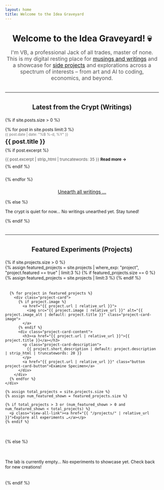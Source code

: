 ```yaml
---
layout: home
title: Welcome to the Idea Graveyard
---
```


<div class="home-intro">
  <h1>Welcome to the Idea Graveyard! 💀</h1>
  <p class="lead">I'm VB, a professional Jack of all trades, master of none. This is my digital resting place for <a href="{{ "/blog/" | relative_url }}">musings and writings</a> and a showcase for <a href="{{ "/projects/" | relative_url }}">side projects</a> and explorations across a spectrum of interests – from art and AI to coding, economics, and beyond.</p>
</div>

<hr class="home-section-divider">

<section class="home-section">
  <h2><a href="{{ "/blog/" | relative_url }}">Latest from the Crypt (Writings)</a></h2>
  {% if site.posts.size > 0 %}
    <ul class="post-list-condensed">
      {% for post in site.posts limit:3 %}
        <li class="post-item">
          <span class="post-meta">{{ post.date | date: "%B %-d, %Y" }}</span>
          <h3><a class="post-link" href="{{ post.url | relative_url }}">{{ post.title }}</a></h3>
          {% if post.excerpt %}
            <p class="post-excerpt">{{ post.excerpt | strip_html | truncatewords: 35 }} <a href="{{ post.url | relative_url }}" class="read-more">Read more →</a></p>
          {% endif %}
        </li>
      {% endfor %}
    </ul>
    <p class="view-all-link"><a href="{{ "/blog/" | relative_url }}">Unearth all writings …</a></p>
  {% else %}
    <p>The crypt is quiet for now... No writings unearthed yet. Stay tuned!</p>
  {% endif %}
</section>

<hr class="home-section-divider">

<section class="home-section">
  <h2><a href="{{ "/projects/" | relative_url }}">Featured Experiments (Projects)</a></h2>
  {% if site.projects.size > 0 %}
    <div class="featured-projects-grid">
      {% assign featured_projects = site.projects | where_exp: "project", "project.featured == true" | limit:3 %}
      {% if featured_projects.size == 0 %}
        {% assign featured_projects = site.projects | limit:3 %}
      {% endif %}

      {% for project in featured_projects %}
        <div class="project-card">
          {% if project.image %}
            <a href="{{ project.url | relative_url }}">
              <img src="{{ project.image | relative_url }}" alt="{{ project.image_alt | default: project.title }}" class="project-card-image">
            </a>
          {% endif %}
          <div class="project-card-content">
            <h3><a href="{{ project.url | relative_url }}">{{ project.title }}</a></h3>
            <p class="project-card-description">
              {{ project.short_description | default: project.description | strip_html | truncatewords: 20 }}
            </p>
            <a href="{{ project.url | relative_url }}" class="button project-card-button">Examine Specimen</a>
          </div>
        </div>
      {% endfor %}
    </div>
    
    {% assign total_projects = site.projects.size %}
    {% assign num_featured_shown = featured_projects.size %}

    {% if total_projects > 3 or (num_featured_shown > 0 and num_featured_shown < total_projects) %}
      <p class="view-all-link"><a href="{{ "/projects/" | relative_url }}">Explore all experiments …</a></p>
    {% endif %}
    
  {% else %}
    <p>The lab is currently empty... No experiments to showcase yet. Check back for new creations!</p>
  {% endif %}
</section>

<!-- 
  REMEMBER TO MOVE THESE STYLES TO YOUR SASS FILES LATER!
-->
<style>
  .home-intro { text-align: center; margin-bottom: 2.5em; }
  .home-intro h1 { margin-bottom: 0.3em; }
  .home-intro .lead { font-size: 1.25em; color: #555; margin-bottom: 1em;}
  .home-section-divider { margin: 2.5em 0; border: 0; border-top: 1px solid #eee; }
  .home-section h2 { margin-bottom: 1em; text-align: center; }
  .home-section h2 a { text-decoration: none; color: inherit; }
  .home-section h2 a:hover { text-decoration: underline; }
  .post-list-condensed { list-style: none; padding-left: 0; }
  .post-list-condensed .post-item { margin-bottom: 1.8em; }
  .post-list-condensed .post-meta { display: block; font-size: 0.85em; color: #777; margin-bottom: 0.3em; }
  .post-list-condensed .post-item h3 { margin-top: 0; margin-bottom: 0.4em; font-size: 1.4em; }
  .post-list-condensed .post-item h3 a { text-decoration: none; }
  .post-list-condensed .post-excerpt { font-size: 0.95em; color: #555; margin-bottom: 0.5em; }
  .post-list-condensed .post-excerpt .read-more { font-weight: bold; text-decoration: none; }
  .featured-projects-grid { display: grid; grid-template-columns: repeat(auto-fit, minmax(280px, 1fr)); gap: 1.5em; margin-bottom: 1.5em; }
  .project-card { border: 1px solid #e0e0e0; border-radius: 8px; overflow: hidden; display: flex; flex-direction: column; background-color: #fff; box-shadow: 0 2px 5px rgba(0,0,0,0.05); }
  .project-card-image { width: 100%; height: 180px; object-fit: cover; }
  .project-card-content { padding: 1em; flex-grow: 1; display: flex; flex-direction: column; }
  .project-card-content h3 { margin-top: 0; font-size: 1.25em; margin-bottom: 0.5em; }
  .project-card-content h3 a { text-decoration: none; }
  .project-card-description { font-size: 0.9em; color: #666; flex-grow: 1; margin-bottom: 1em; }
  .project-card-button { display: inline-block; padding: 8px 15px; background-color: #007bff; color: white; text-decoration: none; border-radius: 4px; text-align: center; margin-top: auto; }
  .project-card-button:hover { background-color: #0056b3; }
  .view-all-link { text-align: center; margin-top: 1.5em; font-size: 1.1em; }
</style>
